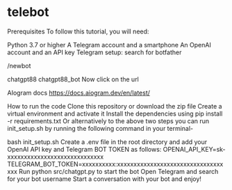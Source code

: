 # telebot

Prerequisites
To follow this tutorial, you will need:

Python 3.7 or higher
A Telegram account and a smartphone
An OpenAI account and an API key
Telegram setup:
search for botfather

/newbot

chatgpt88
chatgpt88_bot
Now click on the url

AIogram docs
https://docs.aiogram.dev/en/latest/

How to run the code
Clone this repository or download the zip file
Create a virtual environment and activate it
Install the dependencies using pip install -r requirements.txt
Or alternatively to the above two steps you can run init_setup.sh by running the following command in your terminal-

bash init_setup.sh
Create a .env file in the root directory and add your OpenAI API key and Telegram BOT TOKEN as follows:
OPENAI_API_KEY=sk-xxxxxxxxxxxxxxxxxxxxxxxxxxxxx
TELEGRAM_BOT_TOKEN=xxxxxxxxxx:xxxxxxxxxxxxxxxxxxxxxxxxxxxxxxxxxxx
Run python src/chatgpt.py to start the bot
Open Telegram and search for your bot username
Start a conversation with your bot and enjoy!